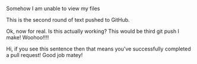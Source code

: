 Somehow I am unable to view my files

This is the second round of text pushed to GitHub.

Ok, now for real. Is this actually working? This would be third git push I make! Woohoo!!!!

Hi, if you see this sentence then that means you've successfully completed a pull request! Good job matey!
